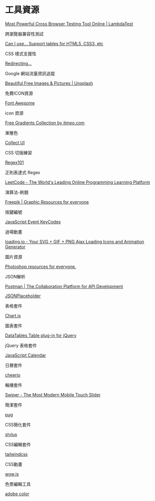 # 工具資源

[Most Powerful Cross Browser Testing Tool Online | LambdaTest](https://www.lambdatest.com/?techmoon)

跨瀏覽器兼容性測試

[Can I use... Support tables for HTML5, CSS3, etc](https://caniuse.com/#home)

CSS 樣式支援性

[Redirecting...](https://analytics.google.com/analytics/web/provision/#/provision)

Google 網站流量資訊追蹤

[Beautiful Free Images & Pictures | Unsplash](https://unsplash.com/)

免費ICON資源

[Font Awesome](https://fontawesome.com/)

icon 資源

[Free Gradients Collection by itmeo.com](https://webgradients.com/)

漸層色

[Collect UI](https://collectui.com/challenges/checkout)

CSS 切版練習

[Regex101](https://regex101.com/)

正則表達式 Regex

[LeetCode - The World's Leading Online Programming Learning Platform](https://leetcode.com/)

演算法-刷題

[Freepik | Graphic Resources for everyone](https://www.freepik.com/)

按鍵編號

[JavaScript Event KeyCodes](https://keycode.info/)

過場動畫

[loading.io - Your SVG + GIF + PNG Ajax Loading Icons and Animation Generator](https://loading.io/)

圖片資源

[Photoshop resources for everyone.](https://www.brusheezy.com/)

JSON解析

[Postman | The Collaboration Platform for API Development](https://www.postman.com/)

[JSONPlaceholder](https://jsonplaceholder.typicode.com/guide/)

表格套件

[Chart.js](https://www.chartjs.org/)

圖表套件

[DataTables Table plug-in for jQuery](https://datatables.net/)

jQuery 表格套件

[JavaScript Calendar](https://fullcalendar.io/)

日曆套件

[cheerio](https://cheerio.js.org/)

輪播套件

[Swiper - The Most Modern Mobile Touch Slider](https://swiperjs.com/)

簡潔套件

[pug](https://pugjs.org/api/getting-started.html)

CSS簡化套件

[stylus](https://stylus-lang.com/)

CSS編輯套件

[tailwindcss](https://tailwindcss.com/)

CSS動畫

[wow.js](https://wowjs.uk/)

色票編輯工具

[adobe color]('https://color.adobe.com/zh/create/color-wheel')